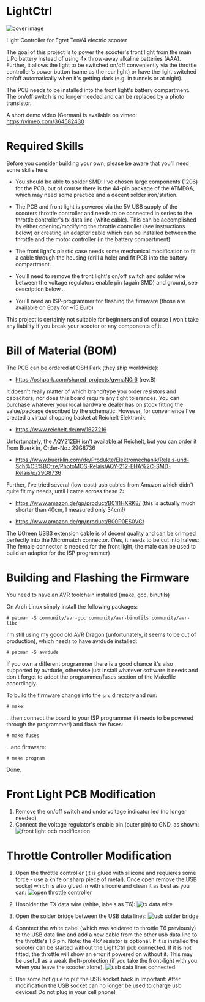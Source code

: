# LightCtrl

![cover image](https://github.com/mlohse/LightCtrl/blob/master/img/cover.jpg?raw=true)

Light Controller for Egret TenV4 electric scooter

The goal of this project is to power the scooter's front light from the main LiPo battery instead of using 4x throw-away alkaline batteries (AAA).
Further, it allows the light to be switched on/off conveniently via the throttle controller's power button (same as the rear light)
or have the light switched on/off automatically when it's getting dark (e.g. in tunnels or at night).

The PCB needs to be installed into the front light's battery compartment. The on/off switch is no longer needed and can be replaced by a photo transistor.

A short demo video (German) is available on vimeo: https://vimeo.com/364582430


# Required Skills
Before you consider building your own, please be aware that you'll need some skills here:

* You should be able to solder SMD! I've chosen large components (1206) for the PCB, but of course there is the 44-pin package of the ATMEGA, which may need some practice and a decent solder iron/station.

* The PCB and front light is powered via the 5V USB supply of the scooters throttle controller and needs to be connected in series to the throttle controller's tx data line (white cable).
  This can be accomplished by either opening/modifying the throttle controller (see instructions below) or creating an adapter cable which can be installed between the throttle and the motor controller (in the battery compartment).

* The front light's plastic case needs some mechanical modification to fit a cable through the housing (drill a hole) and fit PCB into the battery compartment.

* You'll need to remove the front light's on/off switch and solder wire between the voltage regulators enable pin (again SMD) and ground, see description below...

* You'll need an ISP-programmer for flashing the firmware (those are available on Ebay for ~15 Euro)

This project is certainly not suitable for beginners and of course I won't take any liability if you break your scooter or any components of it.


# Bill of Material (BOM)
The PCB can be ordered at OSH Park (they ship worldwide):

* https://oshpark.com/shared_projects/gwnaN0r6 (rev.B)

It doesn't really matter of which brand/type you order resistors and capacitors, nor does this board require any tight tolerances. You can purchase whatever your local hardware dealer has on stock fitting the value/package described by the schematic.
However, for convenience I've created a virtual shopping basket at Reichelt Elektronik:

* https://www.reichelt.de/my/1627216

Unfortunately, the AQY212EH isn't available at Reichelt, but you can order it from Buerklin,
Order-No.: 29G8736

* https://www.buerklin.com/de/Produkte/Elektromechanik/Relais-und-Sch%C3%BCtze/PhotoMOS-Relais/AQY-212-EHA%2C-SMD-Relais/p/29G8736

Further, I've tried several (low-cost) usb cables from Amazon which didn't quite fit my needs, until I came across these 2:

* https://www.amazon.de/gp/product/B01I1HXRK8/ (this is actually much shorter than 40cm, I measured only 34cm!)

* https://www.amazon.de/gp/product/B00P0ES0VC/

The UGreen USB3 extension cable is of decent quality and can be crimped perfectly into the Micromatch connector.
(Yes, it needs to be cut into halves: The female connector is needed for the front light, the male can be used to build an adapter for the ISP programmer)

# Building and Flashing the Firmware
You need to have an AVR toolchain installed (make, gcc, binutils)

On Arch Linux simply install the following packages:

`# pacman -S community/avr-gcc community/avr-binutils community/avr-libc`

I'm still using my good old AVR Dragon (unfortunately, it seems to be out of production), which needs to have avrdude installed:

`# pacman -S avrdude`

If you own a different programmer there is a good chance it's also supported by avrdude, otherwise just install whatever software it needs and don't forget to adopt the programmer/fuses section of the Makefile accordingly.

To build the firmware change into the `src` directory and run:

`# make`

...then connect the board to your ISP programmer (it needs to be powered through the programmer!) and flash the fuses:

`# make fuses`

...and firmware:

`# make program`

Done.


# Front Light PCB Modification
1. Remove the on/off switch and undervoltage indicator led (no longer needed)
2. Connect the voltage regulator's enable pin (outer pin) to GND, as shown:
![front light pcb modification](https://github.com/mlohse/LightCtrl/blob/master/img/led1.jpg?raw=true)


# Throttle Controller Modification
1. Open the throttle controller (it is glued with silicone and requieres some force - use a knife or sharp piece of metal). Once open remove the USB socket which is also glued in with silicone and clean it as best as you can:
![open throttle controller](https://github.com/mlohse/LightCtrl/blob/master/img/throttle1.jpg?raw=true)

2. Unsolder the TX data wire (white, labels as T6):
![tx data wire](https://github.com/mlohse/LightCtrl/blob/master/img/throttle2.jpg?raw=true)

3. Open the solder bridge between the USB data lines:
![usb solder bridge](https://github.com/mlohse/LightCtrl/blob/master/img/throttle3.jpg?raw=true)

4. Conntect the white cabel (which was soldered to throttle T6 previously) to the USB data line and add a new cable from the other usb data line to the throttle's T6 pin. Note: the 4k7 resistor is optional. If it is installed the scooter can be started without the LightCtrl pcb connected. If it is not fitted, the throttle will show an error if powered on without it. This may be usefull as a weak theft-protection (if you take the front-light with you when you leave the scooter alone).
![usb data lines connected](https://github.com/mlohse/LightCtrl/blob/master/img/throttle4.jpg?raw=true)

5. Use some hot glue to put the USB socket back in
Important: After modification the USB socket can no longer be used to charge usb devices! Do not plug in your cell phone!
